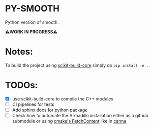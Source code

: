 # PY-SMOOTH
Python version of smooth.

**⚠️WORK IN PROGRESS⚠️**

# Notes:

To build the project using [scikit-build-core](https://github.com/scikit-build/scikit-build-core) simply do `pip install -e .`

# TODOs:
- [X] use scikit-build-core to compile the C++ modules
- [ ] CI pipelines for tests
- [ ] Add sphinx docs for python package
- [ ] Check how to automate the Armadillo installation either as a github submodule or using [cmake's FetchContent](https://cmake.org/cmake/help/latest/module/FetchContent.html#fetchcontent) like in [carma](https://github.com/RUrlus/carma/blob/2fbc2e6faf2e40e41003c06cbb13744405732b5f/integration_test/CMakeLists.txt#L36)
